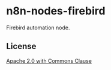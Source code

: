 # n8n-nodes-firebird

Firebird automation node.

## License

[Apache 2.0 with Commons Clause](https://github.com/n8n-io/n8n/blob/master/packages/nodes-base/LICENSE.md)
